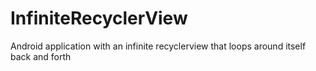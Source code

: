 # InfiniteRecyclerView
Android application with an infinite recyclerview that loops around itself back and forth
